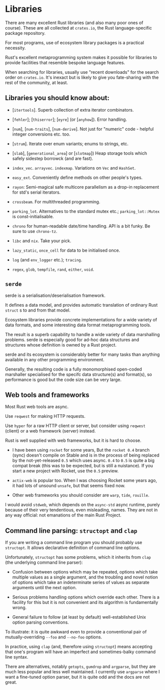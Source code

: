 Libraries
=========

[comment]: # ( Copyright 2021 Ian Jackson and contributors  )
[comment]: # ( SPDX-License-Identifier: MIT                 )
[comment]: # ( There is NO WARRANTY.                        )

There are many excellent Rust libraries
(and also many poor ones of course).
These are all collected at `crates.io`,
the Rust language-specific package repository.

For most programs,
use of ecosystem library packages is a practical necessity.

Rust's excellent metaprogramming system
makes it possible for libraries to provide facilities
that resemble bespoke language features.

When searching for libraries,
usually use "recent downloads" for the search order on `crates.io`.
It's inexact but is likely to give you fate-sharing
with the rest of the community, at least.


Libraries you should know about:
--------------------------------

 * [`itertools`].
   Superb collection of extra iterator combinators.

 * [`fehler`]; [`thiserror`]; [`eyre`] (or [`anyhow`]).  Error handling.

 * [`num`],
   [`num-traits`],
   [`num-derive`].
   Not just for "numeric" code - helpful integer conversions etc. too.

 * [`strum`].  Iterate over enum variants; enums to strings, etc.

 * [`slab`], [`generational_area`] or [`slotmap`])
   Heap storage tools which safely sidestep borrowck (and are fast).

 * `index_vec`.  `arrayvec`. `indexmap`.
   Variations on `Vec` and `HashSet`.

 * `easy_ext`.  Conveniently define methods on other people's types.

 * `rayon`: Semi-magical safe multicore parallelism
   as a drop-in replacement for std's serial iterators.

 * `crossbeam`.  For multithreaded programming.

 * `parking_lot`.  Alternatives to the standard mutex etc.;
   `parking_lot::Mutex` is const-initialisable.

 * `chrono` for human-readable date/time handling.
   API is a bit funky.  Be sure to use `chrono-tz`.

 * `libc` and `nix`.  Take your pick.

 * `lazy_static`, `once_cell`
   for data to be initialised once.

 * `log` (and `env_logger` etc.); `tracing`.

 * `regex`, `glob`, `tempfile`, `rand`, `either`, `void`.


`serde`
---------

serde is a serialisation/deserialisation framework.

It defines a data model,
and provides automatic translation of ordinary Rust `struct` s
to and from that model.

Ecosystem libraries provide concrete implementations
for a wide variety of data formats,
and some interesting data format metaprogramming tools.

The result is a superb capability to handle
a wide variety of data marshalling problems.
serde is especially good for ad-hoc data structures and
structures whose definition is owned by a Rust project.

serde and its ecosystem is considerably better for many tasks than
anything available in any other programming environment.

Generally, the resulting code
is a fully monomorphised open-coded marshaller
specialised for the specifc data structure(s) and format(s),
so performance is good but the code size can be very large.


Web tools and frameworks
------------------------

Most Rust web tools are async.

Use `reqwest` for making HTTP requests.

Use `hyper` for a raw HTTP client or server,
but consider using `reqwest` (client)
or a web framework (server) instead.

Rust is well supplied with web frameworks,
but it is hard to choose.

 * I have been using `rocket` for some years,
   But the `rocket 0.4` branch (sync) doesn't compile on Stable
   and is in the process of being replaced by the not-yet-released
   `0.5` which uses async.
   `0.4` to `0.5` is quite a big compat break
   (this was to be expected, but is still a nuistance).
   If you start a new project with Rocket, use the `0.5` preview.

 * `actix-web` is popular too.
   When I was choosing Rocket some years ago,
   it had lots of unsound `unsafe`, but that seems fixed now.

 * Other web frameworks you should consider are 
   `warp`, `tide`, `rouille`.

I would avoid `stdweb`, which depends on the `async-std`
async runtime,
purely because of their very tendentious, even misleading, names.
They are not in any way official:
not emanations of the main Rust Project.


Command line parsing: `structopt` and `clap`
------------------------------------------------

If you are writing a command line program
you should probably use `structopt`.
It allows declarative definition of command line options.

Unfortunately,
`structopt` has some problems,
which it inherits from `clap` (the underlying command line parser):

 * Confusion between options which may be repeated,
   options which take multiple values as a single argument,
   and the troubling and novel notion of
   options which take an indeterminate series of values
   as separate arguments until the next option.

 * Serious problems handling options which override each other.
   There is a facility for this but it is not convenient and
   its algorithm is fundamentally wrong.

 * General failure to follow (at least by default) well-established
   Unix option parsing conventions.

To illustrate:
it is quite awkward even to provide a conventional pair of
mutually-overriding `--foo` and `--no-foo` options.

In practice, using `clap` (and, therefore using `structopt`)
means accepting that one's program will have
an imperfect and sometimes-balky command line syntax.

There are alternatives,
notably `getopts`, `gumdrop` and `argparse`,
but they are much less popular and less well maintained.
I currently use `argparse` where I want a fine-tuned option parser,
but it is quite odd and the docs are not great.
